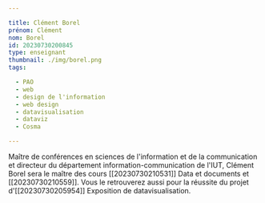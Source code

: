 ```yaml
---

title: Clément Borel
prénom: Clément
nom: Borel
id: 20230730200845
type: enseignant
thumbnail: ./img/borel.png
tags:

  - PAO
  - web
  - design de l'information
  - web design
  - datavisualisation
  - dataviz
  - Cosma

---
```

Maître de conférences en sciences de l'information et de la communication et directeur du département information-communication de l'IUT, Clément Borel sera le maître des cours [[20230730210531]] Data et documents et [[20230730210559]]. Vous le retrouverez aussi pour la réussite du projet d'[[20230730205954]] Exposition de datavisualisation.
